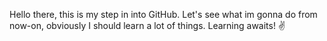 Hello there, this is my step in into GitHub.
Let's see what im gonna do from now-on, obviously I should learn a lot of things. 
Learning awaits! ✌
